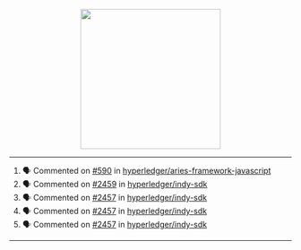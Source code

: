 <p align="center">
<img src="https://user-images.githubusercontent.com/61358536/126118557-75ac74a7-4655-4289-9a8d-e536322b7423.png" height="250" width="250"/>
</p>

---

<!--START_SECTION:activity-->
1. 🗣 Commented on [#590](https://github.com/hyperledger/aries-framework-javascript/issues/590) in [hyperledger/aries-framework-javascript](https://github.com/hyperledger/aries-framework-javascript)
2. 🗣 Commented on [#2459](https://github.com/hyperledger/indy-sdk/issues/2459) in [hyperledger/indy-sdk](https://github.com/hyperledger/indy-sdk)
3. 🗣 Commented on [#2457](https://github.com/hyperledger/indy-sdk/issues/2457) in [hyperledger/indy-sdk](https://github.com/hyperledger/indy-sdk)
4. 🗣 Commented on [#2457](https://github.com/hyperledger/indy-sdk/issues/2457) in [hyperledger/indy-sdk](https://github.com/hyperledger/indy-sdk)
5. 🗣 Commented on [#2457](https://github.com/hyperledger/indy-sdk/issues/2457) in [hyperledger/indy-sdk](https://github.com/hyperledger/indy-sdk)
<!--END_SECTION:activity-->

---
